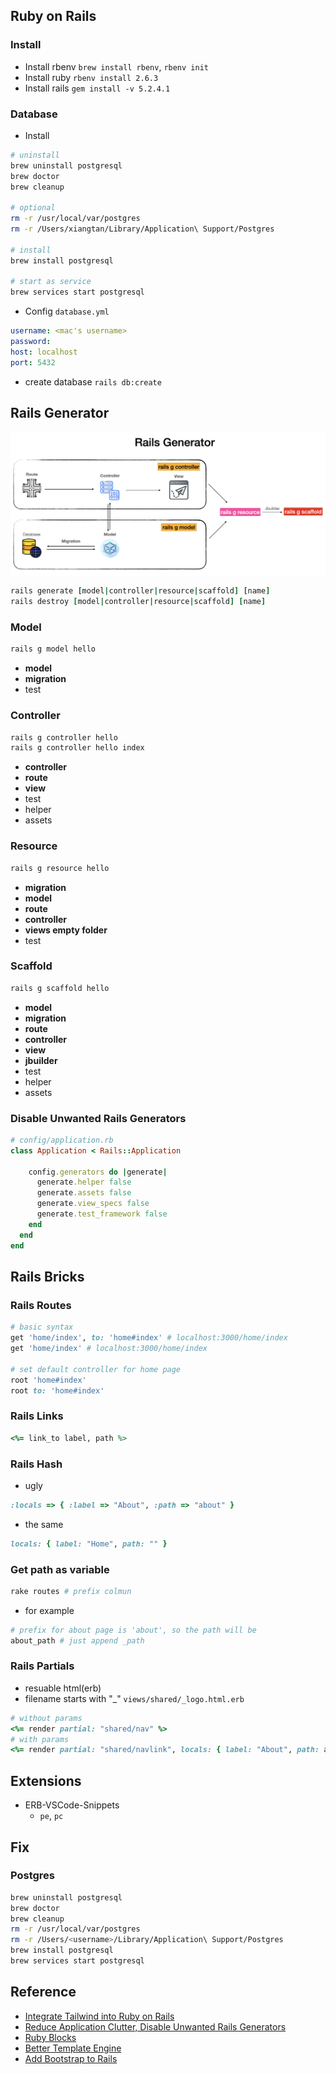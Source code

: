 ## Ruby on Rails
### Install
- Install rbenv `brew install rbenv`, `rbenv init`
- Install ruby `rbenv install 2.6.3`
- Install rails `gem install -v 5.2.4.1`

### Database
- Install
```sh
# uninstall
brew uninstall postgresql
brew doctor
brew cleanup

# optional
rm -r /usr/local/var/postgres
rm -r /Users/xiangtan/Library/Application\ Support/Postgres

# install
brew install postgresql

# start as service
brew services start postgresql
```
- Config `database.yml`
```yaml
username: <mac's username>
password:
host: localhost
port: 5432
```
- create database `rails db:create`

## Rails Generator

<p align="center"><img style="display: block; width: 600px; margin: 0 auto;" src=img/2020-10-14-11-09-34.png alt="no image found"></p>

```ruby
rails generate [model|controller|resource|scaffold] [name]
rails destroy [model|controller|resource|scaffold] [name]
```
### Model
```ruby
rails g model hello
```
- **model** 
- **migration**
- test

### Controller
```ruby
rails g controller hello
rails g controller hello index
```
- **controller**
- **route**
- **view**
- test
- helper
- assets

### Resource
```ruby
rails g resource hello
```
- **migration**
- **model**
- **route**
- **controller**
- **views empty folder**
- test
  
### Scaffold
```ruby
rails g scaffold hello
```
- **model**
- **migration**
- **route**
- **controller**
- **view**
- **jbuilder**
- test
- helper
- assets

### Disable Unwanted Rails Generators 
```ruby
# config/application.rb
class Application < Rails::Application

    config.generators do |generate|
      generate.helper false
      generate.assets false
      generate.view_specs false
      generate.test_framework false
    end
  end
end
```

## Rails Bricks
### Rails Routes
```ruby
# basic syntax
get 'home/index', to: 'home#index' # localhost:3000/home/index
get 'home/index' # localhost:3000/home/index

# set default controller for home page
root 'home#index'
root to: 'home#index'
```

### Rails Links
```ruby
<%= link_to label, path %>
```

### Rails Hash
- ugly
```ruby
:locals => { :label => "About", :path => "about" }
```
- the same
```ruby
locals: { label: "Home", path: "" }
```

### Get path as variable
```sh
rake routes # prefix colmun
```
- for example
```ruby
# prefix for about page is 'about', so the path will be 
about_path # just append _path
```

### Rails Partials
- resuable html(erb)
- filename starts with "_" `views/shared/_logo.html.erb`
```ruby
# without params
<%= render partial: "shared/nav" %>
# with params
<%= render partial: "shared/navlink", locals: { label: "About", path: about_path } %>
```


## Extensions
- ERB-VSCode-Snippets
  - `pe`, `pc`

## Fix
### Postgres
```sh
brew uninstall postgresql
brew doctor
brew cleanup
rm -r /usr/local/var/postgres
rm -r /Users/<username>/Library/Application\ Support/Postgres
brew install postgresql
brew services start postgresql
```



## Reference
- [Integrate Tailwind into Ruby on Rails](https://web-crunch.com/posts/how-to-install-tailwind-css-using-ruby-on-rails)
- [Reduce Application Clutter, Disable Unwanted Rails Generators](https://thoughtbot.com/blog/reduce-application-clutter-disable-unwanted-rails)
- [Ruby Blocks](https://www.rubyguides.com/2016/02/ruby-procs-and-lambdas/)
- [Better Template Engine](https://haml.info/tutorial.html)
- [Add Bootstrap to Rails](https://github.com/twbs/bootstrap-rubygem)
